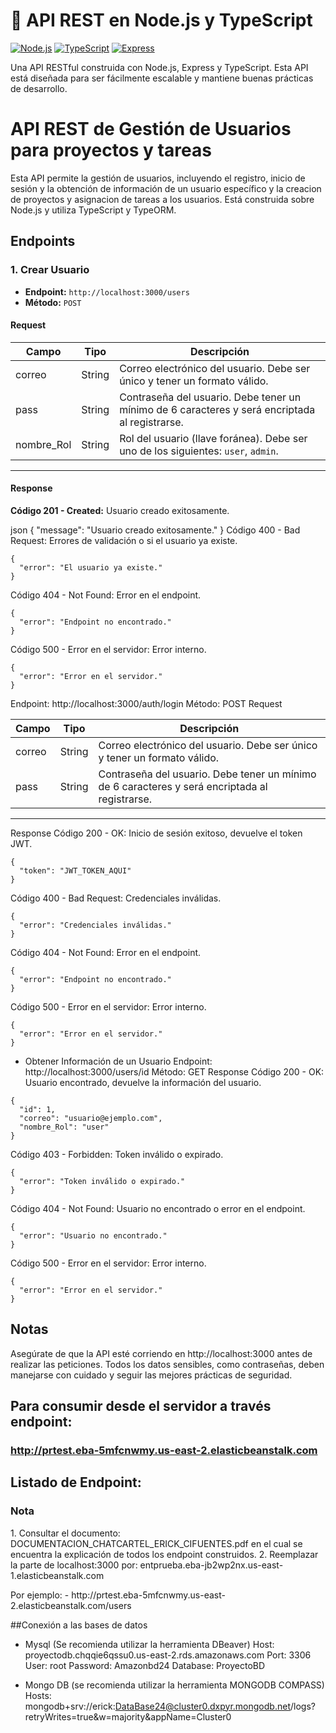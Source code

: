 # 🚀 API REST en Node.js y TypeScript

[![Node.js](https://img.shields.io/badge/Node.js-v16+-green.svg)](https://nodejs.org/) [![TypeScript](https://img.shields.io/badge/TypeScript-v4.7-blue.svg)](https://www.typescriptlang.org/) [![Express](https://img.shields.io/badge/Express-v4.18.1-black.svg)](https://expressjs.com/)

Una API RESTful construida con Node.js, Express y TypeScript. Esta API está diseñada para ser fácilmente escalable y mantiene buenas prácticas de desarrollo.



# API REST de Gestión de Usuarios para proyectos y tareas

Esta API permite la gestión de usuarios, incluyendo el registro, inicio de sesión y la obtención de información de un usuario específico y la creacion de proyectos y asignacion de tareas a los usuarios. Está construida sobre Node.js y utiliza TypeScript y TypeORM.

## Endpoints

### 1. Crear Usuario

- **Endpoint:** `http://localhost:3000/users`
- **Método:** `POST`

#### Request

| Campo       | Tipo   | Descripción                                                                                              |
|-------------|--------|----------------------------------------------------------------------------------------------------------|
| correo      | String | Correo electrónico del usuario. Debe ser único y tener un formato válido.                               |
| pass        | String | Contraseña del usuario. Debe tener un mínimo de 6 caracteres y será encriptada al registrarse.           |
| nombre_Rol  | String | Rol del usuario (llave foránea). Debe ser uno de los siguientes: `user`, `admin`.                       |
----------------------------------------------------------------------------------------------------------------------------------

#### Response

**Código 201 - Created:** Usuario creado exitosamente.
  
json
  {
    "message": "Usuario creado exitosamente."
  }
Código 400 - Bad Request: Errores de validación o si el usuario ya existe.
~~~~
{
  "error": "El usuario ya existe."
}
~~~~
Código 404 - Not Found: Error en el endpoint.
~~~~
{
  "error": "Endpoint no encontrado."
}
~~~~
Código 500 - Error en el servidor: Error interno.
~~~~
{
  "error": "Error en el servidor."
}
~~~~
Endpoint: http://localhost:3000/auth/login
Método: POST
Request

| Campo       | Tipo   | Descripción                                                                                              |
|-------------|--------|----------------------------------------------------------------------------------------------------------|
| correo      | String | Correo electrónico del usuario. Debe ser único y tener un formato válido.                               |
| pass        | String | Contraseña del usuario. Debe tener un mínimo de 6 caracteres y será encriptada al registrarse.           |
----------------------------------------------------------------------------------------------------------------------------------

Response
Código 200 - OK: Inicio de sesión exitoso, devuelve el token JWT.
~~~~
{
  "token": "JWT_TOKEN_AQUI"
}
~~~~
Código 400 - Bad Request: Credenciales inválidas.
~~~~
{
  "error": "Credenciales inválidas."
}
~~~~
Código 404 - Not Found: Error en el endpoint.
~~~~
{
  "error": "Endpoint no encontrado."
}
~~~~
Código 500 - Error en el servidor: Error interno.
~~~~
{
  "error": "Error en el servidor."
}
~~~~
*  Obtener Información de un Usuario
Endpoint: http://localhost:3000/users/id
Método: GET
Response
Código 200 - OK: Usuario encontrado, devuelve la información del usuario.
~~~~
{
  "id": 1,
  "correo": "usuario@ejemplo.com",
  "nombre_Rol": "user"
}
~~~~
Código 403 - Forbidden: Token inválido o expirado.
~~~~
{
  "error": "Token inválido o expirado."
}
~~~~
Código 404 - Not Found: Usuario no encontrado o error en el endpoint.
~~~~
{
  "error": "Usuario no encontrado."
}
~~~~
Código 500 - Error en el servidor: Error interno.
~~~~
{
  "error": "Error en el servidor."
}
~~~~

## Notas

Asegúrate de que la API esté corriendo en http://localhost:3000 antes de realizar las peticiones.
Todos los datos sensibles, como contraseñas, deben manejarse con cuidado y seguir las mejores prácticas de seguridad.







## Para consumir desde el servidor a través endpoint:

### http://prtest.eba-5mfcnwmy.us-east-2.elasticbeanstalk.com

## Listado de Endpoint:

### Nota 

<p>
  1. Consultar el documento: DOCUMENTACION_CHATCARTEL_ERICK_CIFUENTES.pdf en el cual se encuentra la explicación de todos los endpoint construidos. 
  2. Reemplazar la parte de localhost:3000 por: entprueba.eba-jb2wp2nx.us-east-1.elasticbeanstalk.com
</p>
Por ejemplo:
-  http://prtest.eba-5mfcnwmy.us-east-2.elasticbeanstalk.com/users

##Conexión a las bases de datos 
-  Mysql (Se recomienda utilizar la herramienta DBeaver)
Host: proyectodb.chqqie6qssu0.us-east-2.rds.amazonaws.com
Port: 3306
User: root
Password: Amazonbd24
Database: ProyectoBD

-  Mongo DB (se recomienda utilizar la herramienta MONGODB COMPASS)
Hosts: mongodb+srv://erick:DataBase24@cluster0.dxpyr.mongodb.net/logs?retryWrites=true&w=majority&appName=Cluster0










